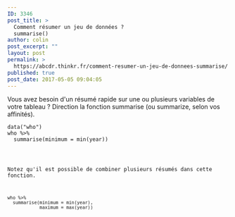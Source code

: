 ```yaml
---
ID: 3346
post_title: >
  Comment résumer un jeu de données ?
  summarise()
author: colin
post_excerpt: ""
layout: post
permalink: >
  https://abcdr.thinkr.fr/comment-resumer-un-jeu-de-donnees-summarise/
published: true
post_date: 2017-05-05 09:04:05
---
```

Vous avez besoin d'un résumé rapide sur une ou plusieurs variables de votre tableau ? Direction la fonction summarise (ou summarize, selon vos affinités).
<pre><code>data("who")
who %&gt;%
  summarise(minimum = min(year))</pre>
Notez qu'il est possible de combiner plusieurs résumés dans cette fonction.
<pre><code>who %&gt;%
  summarise(minimum = min(year),
            maximum = max(year))</pre>